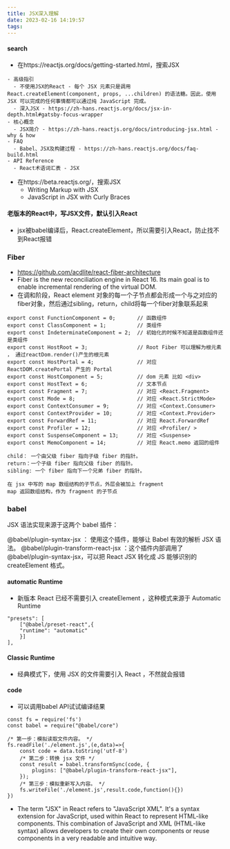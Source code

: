 ```yaml
---
title: JSX深入理解
date: 2023-02-16 14:19:57
tags:
---
```

#### search
- 在https://reactjs.org/docs/getting-started.html，搜索JSX
```
- 高级指引
  - 不使用JSX的React - 每个 JSX 元素只是调用 React.createElement(component, props, ...children) 的语法糖。因此，使用 JSX 可以完成的任何事情都可以通过纯 JavaScript 完成。
  - 深入JSX - https://zh-hans.reactjs.org/docs/jsx-in-depth.html#gatsby-focus-wrapper
- 核心概念
  - JSX简介 - https://zh-hans.reactjs.org/docs/introducing-jsx.html - why & how
- FAQ
  - Babel、JSX及构建过程 - https://zh-hans.reactjs.org/docs/faq-build.html
- API Reference
  - React术语词汇表 - JSX

```
- 在https://beta.reactjs.org/，搜索JSX
  - Writing Markup with JSX
  - JavaScript in JSX with Curly Braces


#### 老版本的React中，写JSX文件，默认引入React
- jsx被babel编译后，React.createElement，所以需要引入React，防止找不到React报错


### Fiber
- https://github.com/acdlite/react-fiber-architecture
- Fiber is the new reconciliation engine in React 16. Its main goal is to enable incremental rendering of the virtual DOM.
- 在调和阶段，React element 对象的每一个子节点都会形成一个与之对应的fiber对象，然后通过sibling，return，child将每一个fiber对象联系起来

```
export const FunctionComponent = 0;       // 函数组件
export const ClassComponent = 1;          // 类组件
export const IndeterminateComponent = 2;  // 初始化的时候不知道是函数组件还是类组件 
export const HostRoot = 3;                // Root Fiber 可以理解为根元素 ， 通过reactDom.render()产生的根元素
export const HostPortal = 4;              // 对应  ReactDOM.createPortal 产生的 Portal 
export const HostComponent = 5;           // dom 元素 比如 <div>
export const HostText = 6;                // 文本节点
export const Fragment = 7;                // 对应 <React.Fragment> 
export const Mode = 8;                    // 对应 <React.StrictMode>   
export const ContextConsumer = 9;         // 对应 <Context.Consumer>
export const ContextProvider = 10;        // 对应 <Context.Provider>
export const ForwardRef = 11;             // 对应 React.ForwardRef
export const Profiler = 12;               // 对应 <Profiler/ >
export const SuspenseComponent = 13;      // 对应 <Suspense>
export const MemoComponent = 14;          // 对应 React.memo 返回的组件
```

```
child： 一个由父级 fiber 指向子级 fiber 的指针。
return：一个子级 fiber 指向父级 fiber 的指针。
sibling: 一个 fiber 指向下一个兄弟 fiber 的指针。
```

```
在 jsx 中写的 map 数组结构的子节点，外层会被加上 fragment 
map 返回数组结构，作为 fragment 的子节点
```


### babel
JSX 语法实现来源于这两个 babel 插件：

@babel/plugin-syntax-jsx ： 使用这个插件，能够让 Babel 有效的解析 JSX 语法。
@babel/plugin-transform-react-jsx ：这个插件内部调用了 @babel/plugin-syntax-jsx，可以把 React JSX 转化成 JS 能够识别的 createElement 格式。
#### automatic Runtime
- 新版本 React 已经不需要引入 createElement ，这种模式来源于 Automatic Runtime
```
"presets": [    
    ["@babel/preset-react",{
    "runtime": "automatic"
    }]     
],
```
#### Classic Runtime
- 经典模式下，使用 JSX 的文件需要引入 React ，不然就会报错

#### code
- 可以调用babel API试试编译结果
```
const fs = require('fs')
const babel = require("@babel/core")

/* 第一步：模拟读取文件内容。 */
fs.readFile('./element.js',(e,data)=>{ 
    const code = data.toString('utf-8')
    /* 第二步：转换 jsx 文件 */
    const result = babel.transformSync(code, {
        plugins: ["@babel/plugin-transform-react-jsx"],
    });
    /* 第三步：模拟重新写入内容。 */
    fs.writeFile('./element.js',result.code,function(){})
})

```

- The term "JSX" in React refers to "JavaScript XML". It's a syntax extension for JavaScript, used within React to represent HTML-like components. This combination of JavaScript and XML (HTML-like syntax) allows developers to create their own components or reuse components in a very readable and intuitive way.